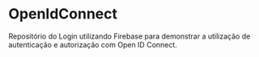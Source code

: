 # OpenIdConnect
Repositório do Login utilizando Firebase para demonstrar a utilização de autenticação e autorização com Open ID Connect.
